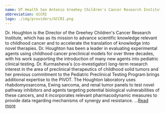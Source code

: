 ```yaml
---
name: UT Health San Antonio Greehey Children's Cancer Research Institute
abbreviation: GCCRI
logo: ./img/providers/GCCRI.png
---
```


Dr. Houghton is the Director of the Greehey Children's Cancer Research Institute, which has as its mission to advance scientific knowledge relevant to childhood cancer and to accelerate the translation of knowledge into novel therapies. Dr. Houghton has been a leader in evaluating experimental agents using childhood cancer preclinical models for over three decades, with his work supporting the introduction of many new agents into pediatric clinical testing. Dr. Kurmasheva's (co-investigator) long-term research interest in the area of preclinical therapeutics of childhood solid tumors and her previous commitment to the Pediatric Preclinical Testing Program brings additional expertise to the PIVOT. The Houghton laboratory uses rhabdomyosarcoma, Ewing sarcoma, and renal tumor panels to test novel pathway inhibitors and agents targeting potential biological vulnerabilities of these cancers, and it incorporates relevant pharmacodynamic measures to provide data regarding mechanisms of synergy and resistance. ...[Read more](http://www.ccri.uthscsa.edu)
